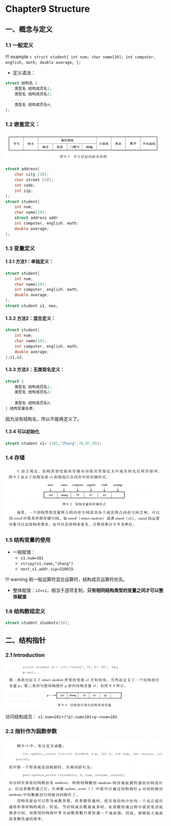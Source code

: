 # Chapter9 Structure
## 一、概念与定义
### 1.1 一般定义

!!! example
    ```c
    struct student{
        int num;
        char name[10];
        int computer, english, math;
        double average;
    };
    ```

- 定义语法：  
```c
struct 结构名 {
    类型名 结构成员名1;
    类型名 结构成员名2;
    ...
    类型名 结构成员名n;
};
```
### 1.2 嵌套定义：
![alt text](image.png)
```c
struct address{
    char city [10];
    char street [20];
    int code;
    int zip;
};
struct student{
    int num;
    char name[10];
    struct address addr
    int computer, english, math;
    double average;
};
```
### 1.3 变量定义
#### 1.3.1 方法1：单独定义：
```c
struct student{
    int num;
    char name[10];
    int computer, english, math;
    double average;
};
struct student s1, max;
```

#### 1.3.2 方法2：混合定义：
```c
struct student{
    int num;
    char name[10];
    int computer, english, math;
    double average;
};s1,s2;
```

#### 1.3.3 方法3：无类型名定义：
```c
struct {
    类型名 结构成员名1;
    类型名 结构成员名2;
    ...
    类型名 结构成员名n;
} 结构变量名表;
```
因为没有结构名，所以不能再定义了。

#### 1.3.4 可以初始化
```c
struct student s1= {101,"Zhang",78,87,85};
```

### 1.4 存储
![alt text](image-1.png)

### 1.5 结构变量的使用
- 一般赋值：
  - `s1.num=101`
  - `strcpy(s1.name,"zhang")`
  - `nest_s1.addr.zip=310015`

!!! warning
    和一般运算符混合运算时，结构成员运算符优先。

- 整体赋值：`s2=s1`，相当于逐项复制，**只有相同结构类型的变量之间才可以整体赋值**

### 1.6 结构数组定义
```c
struct student students[50];
```
## 二、结构指针

### 2.1 Introduction

![alt text](image-2.png)

访问结构成员：
`s1.num=101`=`(*p).num=101`=`p->num=101`

### 2.2 指针作为函数参数

![alt text](image-3.png)